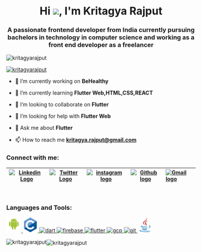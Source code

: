 <h1 align="center">Hi <img src="https://github.com/TheDudeThatCode/TheDudeThatCode/blob/master/Assets/Hi.gif" width="25px">, I'm Kritagya Rajput</h1>
<h3 align="center">A passionate frontend developer from India currently pursuing bachelors in technology in computer science and working as a front end developer as a freelancer</h3>

<p align="left"> <img src="https://komarev.com/ghpvc/?username=kritagyarajput&label=Profile%20views&color=0e75b6&style=flat" alt="kritagyarajput" /> </p>

<p align="left"> <a href="https://twitter.com/kritagyarajput" target="blank"><img src="https://img.shields.io/twitter/follow/kritagyarajput?logo=twitter&style=for-the-badge" alt="kritagyarajput" /></a> </p>

- 🔭 I’m currently working on **BeHealthy**

- 🌱 I’m currently learning **Flutter Web,HTML,CSS,REACT**

- 👯 I’m looking to collaborate on **Flutter**

- 🤝 I’m looking for help with **Flutter Web**

- 💬 Ask me about **Flutter**

- 📫 How to reach me **kritagya.rajput@gmail.com**

<h3 align="left">Connect with me:</h3>

| [<img src="https://cdn.svgporn.com/logos/linkedin-icon.svg" alt="Linkedin Logo" width="32">](https://www.linkedin.com/in/kritagya-rajput-54798817a) | [<img src="https://cdn.svgporn.com/logos/twitter.svg" alt="Twitter Logo" width="32">](https://twitter.com/KritagyaRajput) | [<img src="https://cdn.svgporn.com/logos/instagram-icon.svg" alt="instagram logo" width="32">](https://www.instagram.com/kritagyarajput/)| [<img src="https://cdn.svgporn.com/logos/github-icon.svg" alt="Github logo" width="34">](https://github.com/kritagyarajput) | [<img src="https://cdn.svgporn.com/logos/google-gmail.svg" alt="Gmail logo" height="32">](mailto:kritagya.rajput@gmail.com)
|:---:|:---:|:---:|:---:|:---

<br/>
<h3 align="left">Languages and Tools:</h3>
<p align="left"> <a href="https://developer.android.com" target="_blank"> <img src="https://raw.githubusercontent.com/devicons/devicon/master/icons/android/android-original-wordmark.svg" alt="android" width="40" height="40"/> </a> <a href="https://www.cprogramming.com/" target="_blank"> <img src="https://raw.githubusercontent.com/devicons/devicon/master/icons/c/c-original.svg" alt="c" width="40" height="40"/> </a> <a href="https://dart.dev" target="_blank"> <img src="https://www.vectorlogo.zone/logos/dartlang/dartlang-icon.svg" alt="dart" width="40" height="40"/> </a> <a href="https://firebase.google.com/" target="_blank"> <img src="https://www.vectorlogo.zone/logos/firebase/firebase-icon.svg" alt="firebase" width="40" height="40"/> </a> <a href="https://flutter.dev" target="_blank"> <img src="https://www.vectorlogo.zone/logos/flutterio/flutterio-icon.svg" alt="flutter" width="40" height="40"/> </a> <a href="https://cloud.google.com" target="_blank"> <img src="https://www.vectorlogo.zone/logos/google_cloud/google_cloud-icon.svg" alt="gcp" width="40" height="40"/> </a> <a href="https://git-scm.com/" target="_blank"> <img src="https://www.vectorlogo.zone/logos/git-scm/git-scm-icon.svg" alt="git" width="40" height="40"/> </a> <a href="https://www.java.com" target="_blank"> <img src="https://raw.githubusercontent.com/devicons/devicon/master/icons/java/java-original.svg" alt="java" width="40" height="40"/> </a> </p>

<p><img align="left" src="https://github-readme-stats.vercel.app/api/top-langs?username=kritagyarajput&show_icons=true&locale=en&layout=compact" alt="kritagyarajput" /><img align="center" src="https://github-readme-stats.vercel.app/api?username=kritagyarajput&show_icons=true&locale=en" alt="kritagyarajput" /></p>
